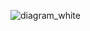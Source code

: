 ![diagram_white](https://github.com/gabrielstoica/roDID-workshop/assets/33158000/caa6af62-3703-42ac-8a78-0189c6488964)

